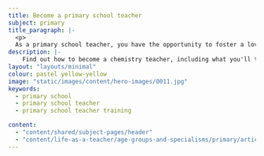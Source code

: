 ```yaml
---
title: Become a primary school teacher
subject: primary
title_paragraph: |-
  <p>
  As a primary school teacher, you have the opportunity to foster a love of learning in pupils from the very beginning. You'll create a supportive and vibrant learning environment for pupils' first encounters with new ideas and give them precious 'aha' moments.</p>
description: |-
    Find out how to become a chemistry teacher, including what you'll teach and if it is the right career for you.
layout: "layouts/minimal"
colour: pastel yellow-yellow
image: "static/images/content/hero-images/0011.jpg"
keywords:
  - primary school
  - primary school teacher
  - primary school teacher training

content:
  - "content/shared/subject-pages/header"
  - "content/life-as-a-teacher/age-groups-and-specialisms/primary/article"
---
```

